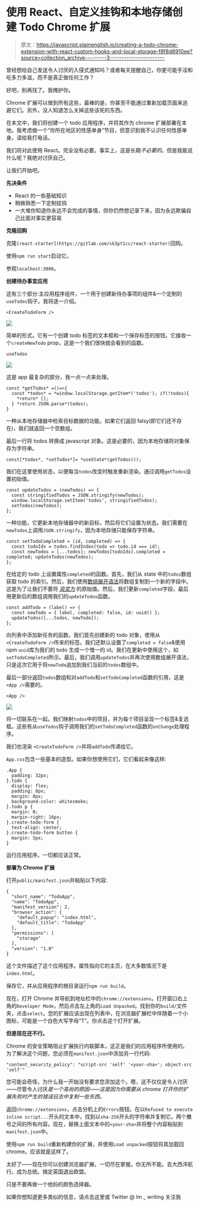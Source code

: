 # 使用 React、自定义挂钩和本地存储创建 Todo Chrome 扩展

> 原文：<https://javascript.plainenglish.io/creating-a-todo-chrome-extension-with-react-custom-hooks-and-local-storage-f8f8d8910ee?source=collection_archive---------3----------------------->

曾经想给自己发送令人讨厌的入侵式通知吗？或者每天提醒自己，你更可能手淫和吃多力多滋，而不是真正做任何工作？

好吧，别再找了。我掩护你。

Chrome 扩展可以做到所有这些，最棒的是，你甚至不能通过重新加载页面来逃避它们。另外，没人知道怎么关掉这些该死的东西。

在本文中，我们将创建一个 todo 应用程序，并将其作为 chrome 扩展部署在本地。我考虑做一个“你所在地区的性感单身”节目，但意识到我不认识任何性感单身。请给我打电话。

我们将对此使用 React。完全没有必要。事实上，这是长期*不必要的*。但是我能说什么呢？我绝对讨厌自己。

让我们开始吧。

**先决条件**

*   React 的一些基础知识
*   稍微熟悉一下定制挂钩
*   一大堆你知道你永远不会完成的事情，但你仍然想记录下来，因为永远欺骗自己比面对事实更容易

**克隆回购**

克隆`[react-starter](https://gitlab.com/sk3pt1cc/react-starter)`回购。

使用`npm run start`启动它。

参观`localhost:3000`。

**创建待办事宜应用**

这有三个部分:主应用程序组件，一个用于创建新待办事项的组件&一个定制的`useTodos`钩子。我将逐一介绍。

`<CreateTodoForm />`

![](img/613a3b645328bb7fc709c91bb1ed2195.png)

简单的形式。它有一个创建 todo 标签的文本框和一个保存标签的按钮。它接收一个`createNewTodo` prop，这是一个我们很快就会看到的函数。

`useTodos`

![](img/2aaed4aa8c4a223c846fa5bc17418290.png)

这是 app 最复杂的部分，我一点一点来处理。

```
const *getTodos* =()=>{
  const *todos* = *window.localStorage.getItem*('todos'); if(!todos){
    *return* [];
  } *return JSON.parse*(todos);
}
```

一种从本地存储器中检索目标数据的功能。如果它们返回 falsy(即它们还不存在)，我们就返回一个空数组。

最后一行将 todos 转换成 javascript 对象。这是必要的，因为本地存储将对象保存为字符串。

`const[*todos*, *setTodos*]= *useState*(getTodos());`

我们在这里使用状态，以便每当`todos`改变时触发重新渲染。通过调用`getTodos`设置初始值。

```
const updateTodos = (newTodos) => {
  const stringifiedTodos = JSON.stringify(newTodos);
  window.localStorage.setItem('todos', stringifiedTodos);
  setTodos(newTodos);
};
```

一种功能，它更新本地存储器中的新目标，然后将它们设置为状态。我们需要在`newTodos`上调用`JSON.stringify`，因为本地存储只能保存字符串。

```
const setTodoCompleted = (id, completed) => {
  const todoIdx = todos.findIndex(todo => todo.id === id);
  const newTodos = [...todos]; newTodos[todoIdx].completed = completed; updateTodos(newTodos);
};
```

在给定的 todo 上设置属性`completed`的函数。首先，我们从 state 中的`todos`数组获取 todo 的索引。然后，我们使用[数组展开语法](https://developer.mozilla.org/en-US/docs/Web/JavaScript/Reference/Operators/Spread_syntax)将数组复制到一个新的字段中。这是为了让我们不要将 [*突变为*](https://alistapart.com/article/why-mutation-can-be-scary/) 的原始值。然后，我们更新`completed`字段，最后用更新后的数组调用我们的`updateTodos`函数。

```
const addTodo = (label) => {
  const newTodo = { label, completed: false, id: uuid() };
  updateTodos([...todos, newTodo]);
};
```

向列表中添加新任务的函数。我们首先创建新的 todo 对象，使用从`<CreateTodoForm />`传来的标签。我们还默认设置了`completed = false`&使用 npm `uuid`库为我们的 todo 生成一个惟一的 id。我们在更新中使用这个，如`setTodoCompleted`所示。最后，我们调用`updateTodos`并再次使用数组展开语法，只是这次它用于将`newTodo`追加到我们当前的`todos`数组中。

最后一部分返回`todos`数组和对`addTodo`和`setTodoCompleted`函数的引用，这是`<App />`需要的。

`<App />`

![](img/f462f638555f0aebc69aca22300a0c65.png)

将一切联系在一起。我们映射`todos`中的项目，并为每个项目呈现一个标签&复选框。这些有从`useTodos`钩子调用我们的`setTodoCompleted`函数的`onChange`处理程序。

我们也渲染 `<CreateTodoForm />`并将`addTodo`传递给它。

`App.css`包含一些基本的造型。如果你想使用它们，它们看起来像这样:

```
.App {
  padding: 32px;
}.todo {
  display: flex;
  padding: 8px;
  margin: 8px;
  background-color: whitesmoke;
}.todo p {
  margin: 0;
  margin-right: 16px;
}.create-todo-form {
  text-align: center;
}.create-todo-form button {
  margin: 5px;
}
```

运行应用程序。一切都应该正常。

**部署为 Chrome 扩展**

打开`public/manifest.json`并粘贴以下内容:

```
{
  "short_name": "TodoApp",
  "name": "TodoApp",
  "manifest_version": 2,
  "browser_action": {
    "default_popup": "index.html",
    "default_title": "TodoApp"
  },
  "permissions": [
    "storage"
  ],
  "version": "1.0"
}
```

这个文件描述了这个应用程序。属性指向它的主页，在大多数情况下是`index.html`。

保存它，并从应用程序的根目录运行`npm run build`。

现在，打开 Chrome 并导航到地址栏中的`chrome://extensions`。打开窗口右上角的`Developer Mode`，然后点击左上角的`Load Unpacked`。找到你的`build/`文件夹，点击`select`。您的扩展应该出现在列表中，在浏览器扩展栏中伴随着一个小图标，可能是一个白色大写字母“T”。你点击这个打开扩展。

**但是现在还不行。**

Chrome 的安全策略阻止扩展执行内联脚本，这正是我们的应用程序所使用的。为了解决这个问题，您必须在`manifest.json`中添加另一行代码:

```
"content_security_policy": "script-src 'self' '<your-sha>'; object-src 'self'"
```

您可能会奇怪，为什么我一开始没有要求您添加这个。嗯，这不仅仅是令人讨厌——尽管令人讨厌*是一个高尚的原因——这是因为你需要从 chrome 打开你的扩展失败时产生的错误日志中复制一些东西。*

返回`chrome://extensions`，点击分机上的`Errors`按钮。在以`Refused to execute inline script...`开头的文本中，找到以`sha-256`开头的字符串并复制它。两个撇号之间的所有内容。现在，替换上面文本中的`<your-sha>`并将整个内容粘贴到`manifest.json`中。

使用`npm run build`重新构建你的扩展，并使用`Load unpacked`按钮将其加载回 chrome。应该就是这样了。

太好了——现在你可以创建浏览器扩展，一切尽在掌握。你无所不能。去大西洋航行。成为总统。搞定英国退出欧盟。

只是不要再做一个他妈的颜色选择器。

如果你想知道更多类似的信息，请点击这里或 Twitter @ lm _ writing 关注我